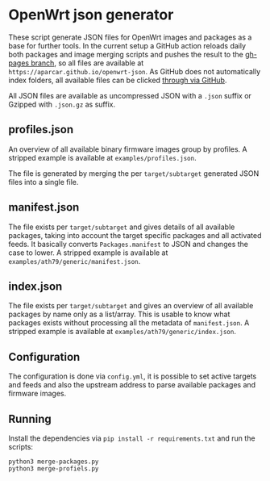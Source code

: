 # OpenWrt json generator

These script generate JSON files for OpenWrt images and packages as a base for
further tools.  In the current setup a GitHub action reloads daily both packages
and image merging scripts and pushes the result to the [gh-pages
branch][gh-pages], so all files are available at
`https://aparcar.github.io/openwrt-json`. As GitHub does not automatically index
folders, all available files can be clicked [through via GitHub][gh-pages].

All JSON files are available as uncompressed JSON with a `.json` suffix or
Gzipped with `.json.gz` as suffix.

[gh-pages]: https://github.com/aparcar/openwrt-json/tree/gh-pages

## profiles.json

An overview of all available binary firmware images group by profiles. A
stripped example is available at `examples/profiles.json`.

The file is generated by merging the per `target/subtarget` generated JSON files
into a single file.

## manifest.json

The file exists per `target/subtarget` and gives details of all available
packages, taking into account the target specific packages and all activated
feeds. It basically converts `Packages.manifest` to JSON and changes the case to
lower. A stripped example is available at
`examples/ath79/generic/manifest.json`.

## index.json

The file exists per `target/subtarget` and gives an overview of all available
packages by name only as a list/array. This is usable to know what packages
exists without processing all the metadata of `manifest.json`. A stripped
example is available at `examples/ath79/generic/index.json`.

## Configuration

The configuration is done via `config.yml`, it is possible to set active targets
and feeds and also the upstream address to parse available packages and firmware
images.

## Running

Install the dependencies via `pip install -r requirements.txt` and run the
scripts:

```shell
python3 merge-packages.py
python3 merge-profiels.py
```